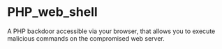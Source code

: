 # PHP_web_shell
A PHP backdoor accessible via your browser, that allows you to execute malicious commands on the compromised web server.
